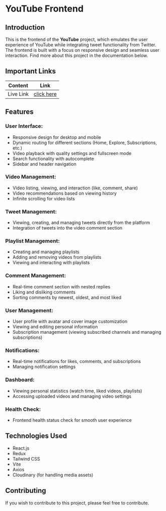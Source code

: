 # YouTube Frontend

## Introduction
This is the frontend of the **YouTube** project, which emulates the user experience of YouTube while integrating tweet functionality from Twitter. The frontend is built with a focus on responsive design and seamless user interaction. Find more about this project in the documentation below.

## Important Links
| Content            | Link          |
|--------------------|---------------|
| Live Link          | [click here](https://youtube-fullstack-gamma.vercel.app/) |

## Features

### User Interface:
- Responsive design for desktop and mobile
- Dynamic routing for different sections (Home, Explore, Subscriptions, etc.)
- Video playback with quality settings and fullscreen mode
- Search functionality with autocomplete
- Sidebar and header navigation

### Video Management:
- Video listing, viewing, and interaction (like, comment, share)
- Video recommendations based on viewing history
- Infinite scrolling for video lists

### Tweet Management:
- Viewing, creating, and managing tweets directly from the platform
- Integration of tweets into the video comment section

### Playlist Management:
- Creating and managing playlists
- Adding and removing videos from playlists
- Viewing and interacting with playlists

### Comment Management:
- Real-time comment section with nested replies
- Liking and disliking comments
- Sorting comments by newest, oldest, and most liked

### User Management:
- User profile with avatar and cover image customization
- Viewing and editing personal information
- Subscription management (viewing subscribed channels and managing subscriptions)

### Notifications:
- Real-time notifications for likes, comments, and subscriptions
- Managing notification settings

### Dashboard:
- Viewing personal statistics (watch time, liked videos, playlists)
- Accessing uploaded videos and managing video settings

### Health Check:
- Frontend health status check for smooth user experience

## Technologies Used
- React.js
- Redux
- Tailwind CSS
- Vite
- Axios
- Cloudinary (for handling media assets)

## Contributing
If you wish to contribute to this project, please feel free to contribute.
